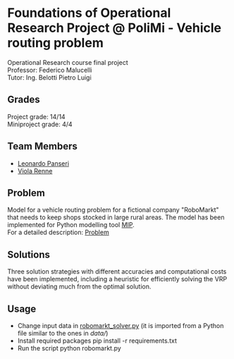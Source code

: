 # Foundations of Operational Research Project @ PoliMi - Vehicle routing problem
Operational Research course final project  
Professor: Federico Malucelli  
Tutor: Ing. Belotti Pietro Luigi

## Grades
Project grade: 14/14  
Miniproject grade: 4/4

## Team Members
* [Leonardo Panseri](https://github.com/leonardo-panseri)
* [Viola Renne](https://github.com/viols-code)

## Problem
Model for a vehicle routing problem for a fictional company "RoboMarkt" that needs to keep shops stocked in large rural areas. The model has been implemented for Python modelling tool [MIP](https://www.python-mip.com/).  
For a detailed description: [Problem](https://github.com/leonardo-panseri/for-project-2022/blob/master/project.pdf)

## Solutions
Three solution strategies with different accuracies and computational costs have been implemented, including a heuristic for efficiently solving the VRP without deviating much from the optimal solution.

## Usage
- Change input data in [robomarkt_solver.py](https://github.com/leonardo-panseri/for-project-2022/blob/30a96135b40e3458e5acb1865d755aa7ca72a1e7/robomarkt_solver.py#L12) (it is imported from a Python file similar to the ones in *data/*)
- Install required packages
    pip install -r requirements.txt
- Run the script
    python robomarkt.py
